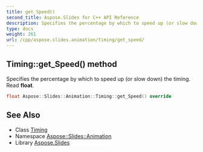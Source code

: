 ```yaml
---
title: get_Speed()
second_title: Aspose.Slides for C++ API Reference
description: Specifies the percentage by which to speed up (or slow down) the timing. Read float.
type: docs
weight: 261
url: /cpp/aspose.slides.animation/timing/get_speed/
---
```

## Timing::get_Speed() method


Specifies the percentage by which to speed up (or slow down) the timing. Read **float**.

```cpp
float Aspose::Slides::Animation::Timing::get_Speed() override
```

## See Also

* Class [Timing](./)
* Namespace [Aspose::Slides::Animation](../)
* Library [Aspose.Slides](../../)